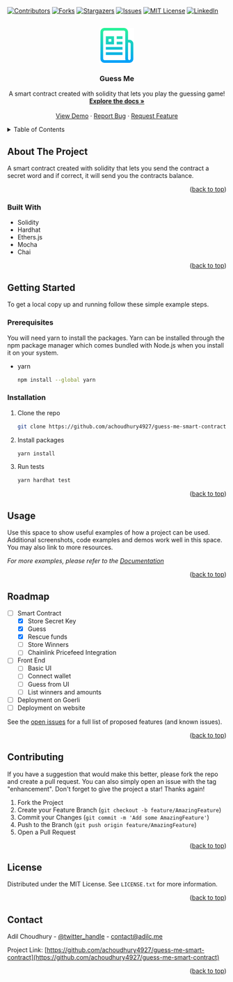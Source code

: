 <a name="readme-top"></a>

[![Contributors][contributors-shield]][contributors-url]
[![Forks][forks-shield]][forks-url]
[![Stargazers][stars-shield]][stars-url]
[![Issues][issues-shield]][issues-url]
[![MIT License][license-shield]][license-url]
[![LinkedIn][linkedin-shield]][linkedin-url]

<!-- PROJECT LOGO -->
<br />
<div align="center">
  <a href="https://github.com/achoudhury4927/guess-me-smart-contract">
    <img src="logo.png" alt="Logo" width="80" height="80">
  </a>

<h3 align="center">Guess Me</h3>

  <p align="center">
    A smart contract created with solidity that lets you play the guessing game!
    <br />
    <a href="https://github.com/achoudhury4927/guess-me-smart-contract"><strong>Explore the docs »</strong></a>
    <br />
    <br />
    <a href="https://github.com/achoudhury4927/guess-me-smart-contract">View Demo</a>
    ·
    <a href="https://github.com/achoudhury4927/guess-me-smart-contract/issues">Report Bug</a>
    ·
    <a href="https://github.com/achoudhury4927/guess-me-smart-contract/issues">Request Feature</a>
  </p>
</div>

<!-- TABLE OF CONTENTS -->
<details>
  <summary>Table of Contents</summary>
  <ol>
    <li>
      <a href="#about-the-project">About The Project</a>
      <ul>
        <li><a href="#built-with">Built With</a></li>
      </ul>
    </li>
    <li>
      <a href="#getting-started">Getting Started</a>
      <ul>
        <li><a href="#prerequisites">Prerequisites</a></li>
        <li><a href="#installation">Installation</a></li>
      </ul>
    </li>
    <li><a href="#usage">Usage</a></li>
    <li><a href="#roadmap">Roadmap</a></li>
    <li><a href="#contributing">Contributing</a></li>
    <li><a href="#license">License</a></li>
    <li><a href="#contact">Contact</a></li>
  </ol>
</details>

<!-- ABOUT THE PROJECT -->

## About The Project

A smart contract created with solidity that lets you send the contract a secret word and if correct, it will send you the contracts balance.

<p align="right">(<a href="#readme-top">back to top</a>)</p>

### Built With

- Solidity 
- Hardhat
- Ethers.js
- Mocha
- Chai

<p align="right">(<a href="#readme-top">back to top</a>)</p>

<!-- GETTING STARTED -->

## Getting Started

To get a local copy up and running follow these simple example steps.

### Prerequisites

You will need yarn to install the packages. Yarn can be installed through the npm package manager which comes bundled with Node.js when you install it on your system.

- yarn

  ```sh
  npm install --global yarn
  ```

### Installation

1. Clone the repo
   ```sh
   git clone https://github.com/achoudhury4927/guess-me-smart-contract.git
   ```
2. Install packages
   ```sh
   yarn install
   ```
3. Run tests
   ```sh
   yarn hardhat test
   ```

<p align="right">(<a href="#readme-top">back to top</a>)</p>

<!-- USAGE EXAMPLES -->

## Usage

Use this space to show useful examples of how a project can be used. Additional screenshots, code examples and demos work well in this space. You may also link to more resources.

_For more examples, please refer to the [Documentation](https://example.com)_

<p align="right">(<a href="#readme-top">back to top</a>)</p>

<!-- ROADMAP -->

## Roadmap

- [ ] Smart Contract
  - [x] Store Secret Key
  - [x] Guess
  - [x] Rescue funds
  - [ ] Store Winners
  - [ ] Chainlink Pricefeed Integration
- [ ] Front End
  - [ ] Basic UI
  - [ ] Connect wallet
  - [ ] Guess from UI
  - [ ] List winners and amounts
- [ ] Deployment on Goerli
- [ ] Deployment on website

See the [open issues](https://github.com/achoudhury4927/guess-me-smart-contract/issues) for a full list of proposed features (and known issues).

<p align="right">(<a href="#readme-top">back to top</a>)</p>

<!-- CONTRIBUTING -->

## Contributing

If you have a suggestion that would make this better, please fork the repo and create a pull request. You can also simply open an issue with the tag "enhancement".
Don't forget to give the project a star! Thanks again!

1. Fork the Project
2. Create your Feature Branch (`git checkout -b feature/AmazingFeature`)
3. Commit your Changes (`git commit -m 'Add some AmazingFeature'`)
4. Push to the Branch (`git push origin feature/AmazingFeature`)
5. Open a Pull Request

<p align="right">(<a href="#readme-top">back to top</a>)</p>

<!-- LICENSE -->

## License

Distributed under the MIT License. See `LICENSE.txt` for more information.

<p align="right">(<a href="#readme-top">back to top</a>)</p>

<!-- CONTACT -->

## Contact

Adil Choudhury - [@twitter_handle](https://twitter.com/twitter_handle) - contact@adilc.me

Project Link: [https://github.com/achoudhury4927/guess-me-smart-contract](https://github.com/achoudhury4927/guess-me-smart-contract)

<p align="right">(<a href="#readme-top">back to top</a>)</p>

<!-- MARKDOWN LINKS & IMAGES -->
<!-- https://www.markdownguide.org/basic-syntax/#reference-style-links -->

[contributors-shield]: https://img.shields.io/github/contributors/achoudhury4927/guess-me-smart-contract.svg?style=for-the-badge
[contributors-url]: https://github.com/achoudhury4927/guess-me-smart-contract/graphs/contributors
[forks-shield]: https://img.shields.io/github/forks/achoudhury4927/guess-me-smart-contract.svg?style=for-the-badge
[forks-url]: https://github.com/achoudhury4927/guess-me-smart-contract/network/members
[stars-shield]: https://img.shields.io/github/stars/achoudhury4927/guess-me-smart-contract.svg?style=for-the-badge
[stars-url]: https://github.com/achoudhury4927/guess-me-smart-contract/stargazers
[issues-shield]: https://img.shields.io/github/issues/achoudhury4927/guess-me-smart-contract.svg?style=for-the-badge
[issues-url]: https://github.com/achoudhury4927/guess-me-smart-contract/issues
[license-shield]: https://img.shields.io/github/license/achoudhury4927/guess-me-smart-contract?style=for-the-badge
[license-url]: https://github.com/achoudhury4927/guess-me-smart-contract/blob/master/LICENSE.txt
[linkedin-shield]: https://img.shields.io/badge/-LinkedIn-black.svg?style=for-the-badge&logo=linkedin&colorB=555
[linkedin-url]: https://linkedin.com/in/linkedin_username
